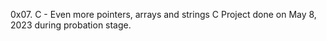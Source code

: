 0x07. C - Even more pointers, arrays and strings
C Project done on May 8, 2023 during probation stage.

